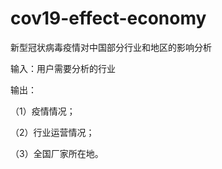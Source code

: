 # cov19-effect-economy
新型冠状病毒疫情对中国部分行业和地区的影响分析

输入：用户需要分析的行业

输出：

（1）疫情情况；

（2）行业运营情况；

（3）全国厂家所在地。



